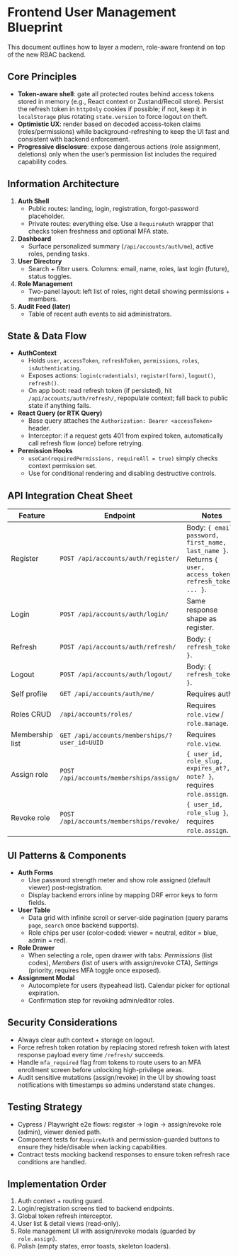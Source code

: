 # Frontend User Management Blueprint

This document outlines how to layer a modern, role-aware frontend on top of the new RBAC backend.

## Core Principles
- **Token-aware shell**: gate all protected routes behind access tokens stored in memory (e.g., React context or Zustand/Recoil store). Persist the refresh token in `httpOnly` cookies if possible; if not, keep it in `localStorage` plus rotating `state.version` to force logout on theft.
- **Optimistic UX**: render based on decoded access-token claims (roles/permissions) while background-refreshing to keep the UI fast and consistent with backend enforcement.
- **Progressive disclosure**: expose dangerous actions (role assignment, deletions) only when the user’s permission list includes the required capability codes.

## Information Architecture
1. **Auth Shell**
   - Public routes: landing, login, registration, forgot-password placeholder.
   - Private routes: everything else. Use a `RequireAuth` wrapper that checks token freshness and optional MFA state.
2. **Dashboard**
   - Surface personalized summary (`/api/accounts/auth/me`), active roles, pending tasks.
3. **User Directory**
   - Search + filter users. Columns: email, name, roles, last login (future), status toggles.
4. **Role Management**
   - Two-panel layout: left list of roles, right detail showing permissions + members.
5. **Audit Feed (later)**
   - Table of recent auth events to aid administrators.

## State & Data Flow
- **AuthContext**
  - Holds `user`, `accessToken`, `refreshToken`, `permissions`, `roles`, `isAuthenticating`.
  - Exposes actions: `login(credentials)`, `register(form)`, `logout()`, `refresh()`.
  - On app boot: read refresh token (if persisted), hit `/api/accounts/auth/refresh/`, repopulate context; fall back to public state if anything fails.
- **React Query (or RTK Query)**
  - Base query attaches the `Authorization: Bearer <accessToken>` header.
  - Interceptor: if a request gets 401 from expired token, automatically call refresh flow (once) before retrying.
- **Permission Hooks**
  - `useCan(requiredPermissions, requireAll = true)` simply checks context permission set.
  - Use for conditional rendering and disabling destructive controls.

## API Integration Cheat Sheet
| Feature | Endpoint | Notes |
|---------|----------|-------|
| Register | `POST /api/accounts/auth/register/` | Body: `{ email, password, first_name, last_name }`. Returns `{ user, access_token, refresh_token, ... }`. |
| Login | `POST /api/accounts/auth/login/` | Same response shape as register. |
| Refresh | `POST /api/accounts/auth/refresh/` | Body: `{ refresh_token }`. |
| Logout | `POST /api/accounts/auth/logout/` | Body: `{ refresh_token }`. |
| Self profile | `GET /api/accounts/auth/me/` | Requires auth. |
| Roles CRUD | `/api/accounts/roles/` | Requires `role.view` / `role.manage`. |
| Membership list | `GET /api/accounts/memberships/?user_id=UUID` | Requires `role.view`. |
| Assign role | `POST /api/accounts/memberships/assign/` | `{ user_id, role_slug, expires_at?, note? }`, requires `role.assign`. |
| Revoke role | `POST /api/accounts/memberships/revoke/` | `{ user_id, role_slug }`, requires `role.assign`. |

## UI Patterns & Components
- **Auth Forms**
  - Use password strength meter and show role assigned (default viewer) post-registration.
  - Display backend errors inline by mapping DRF error keys to form fields.
- **User Table**
  - Data grid with infinite scroll or server-side pagination (query params `page`, `search` once backend supports).
  - Role chips per user (color-coded: viewer = neutral, editor = blue, admin = red).
- **Role Drawer**
  - When selecting a role, open drawer with tabs: *Permissions* (list codes), *Members* (list of users with assign/revoke CTA), *Settings* (priority, requires MFA toggle once exposed).
- **Assignment Modal**
  - Autocomplete for users (typeahead list). Calendar picker for optional expiration.
  - Confirmation step for revoking admin/editor roles.

## Security Considerations
- Always clear auth context + storage on logout.
- Force refresh token rotation by replacing stored refresh token with latest response payload every time `/refresh/` succeeds.
- Handle `mfa_required` flag from tokens to route users to an MFA enrollment screen before unlocking high-privilege areas.
- Audit sensitive mutations (assign/revoke) in the UI by showing toast notifications with timestamps so admins understand state changes.

## Testing Strategy
- Cypress / Playwright e2e flows: register → login → assign/revoke role (admin), viewer denied path.
- Component tests for `RequireAuth` and permission-guarded buttons to ensure they hide/disable when lacking capabilities.
- Contract tests mocking backend responses to ensure token refresh race conditions are handled.

## Implementation Order
1. Auth context + routing guard.
2. Login/registration screens tied to backend endpoints.
3. Global token refresh interceptor.
4. User list & detail views (read-only).
5. Role management UI with assign/revoke modals (guarded by `role.assign`).
6. Polish (empty states, error toasts, skeleton loaders).
